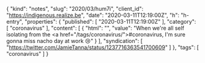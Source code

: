 {
  "kind": "notes",
  "slug": "2020/03/hum7i",
  "client_id": "https://indigenous.realize.be",
  "date": "2020-03-11T12:19:00Z",
  "h": "h-entry",
  "properties": {
    "published": [
      "2020-03-11T12:19:00Z"
    ],
    "category": [
      "coronavirus"
    ],
    "content": [
      {
        "html": "",
        "value": "When we're all self isolating from the <a href=\"/tags/coronavirus/\">#coronavirus</a>, I'm sure gonna miss nacho day at work 😢"
      }
    ],
    "syndication": [
      "https://twitter.com/JamieTanna/status/1237716363541700609"
    ]
  },
  "tags": [
    "coronavirus"
  ]
}
